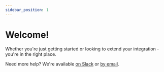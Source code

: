 ```yaml
---
sidebar_position: 1
---
```


# Welcome!

Whether you're just getting started or looking to extend your integration - you're in the right place.

Need more help? We're available [on Slack](https://join.slack.com/t/clerk-community/shared_invite/zt-ngg75ak6-lNVPaz2dCmcBCUJhtMsEQQ) or [by email](support@clerk.dev).
